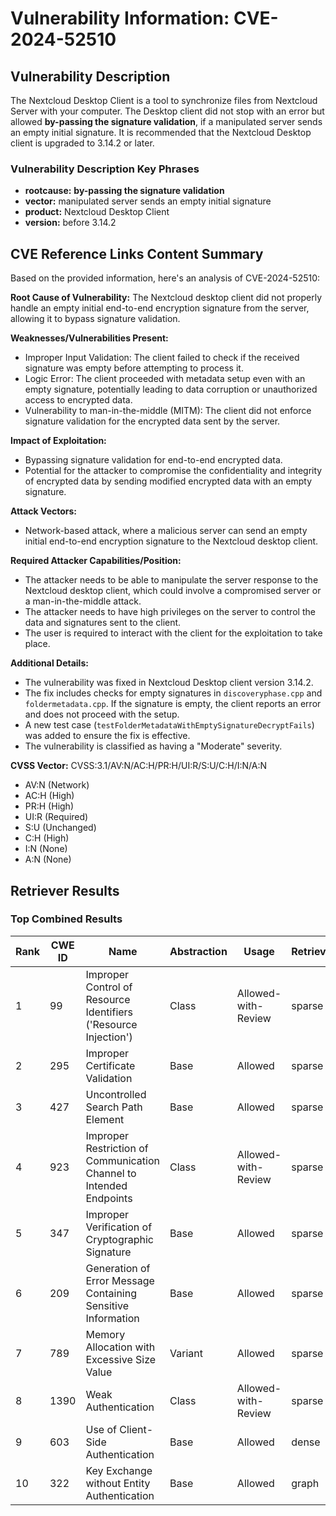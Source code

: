 # Vulnerability Information: CVE-2024-52510

## Vulnerability Description
The Nextcloud Desktop Client is a tool to synchronize files from Nextcloud Server with your computer. The Desktop client did not stop with an error but allowed **by-passing the signature validation**, if a manipulated server sends an empty initial signature. It is recommended that the Nextcloud Desktop client is upgraded to 3.14.2 or later.

### Vulnerability Description Key Phrases
- **rootcause:** **by-passing the signature validation**
- **vector:** manipulated server sends an empty initial signature
- **product:** Nextcloud Desktop Client
- **version:** before 3.14.2

## CVE Reference Links Content Summary
Based on the provided information, here's an analysis of CVE-2024-52510:

**Root Cause of Vulnerability:**
The Nextcloud desktop client did not properly handle an empty initial end-to-end encryption signature from the server, allowing it to bypass signature validation.

**Weaknesses/Vulnerabilities Present:**
- Improper Input Validation: The client failed to check if the received signature was empty before attempting to process it.
- Logic Error: The client proceeded with metadata setup even with an empty signature, potentially leading to data corruption or unauthorized access to encrypted data.
- Vulnerability to man-in-the-middle (MITM): The client did not enforce signature validation for the encrypted data sent by the server.

**Impact of Exploitation:**
- Bypassing signature validation for end-to-end encrypted data.
- Potential for the attacker to compromise the confidentiality and integrity of encrypted data by sending modified encrypted data with an empty signature.

**Attack Vectors:**
- Network-based attack, where a malicious server can send an empty initial end-to-end encryption signature to the Nextcloud desktop client.

**Required Attacker Capabilities/Position:**
- The attacker needs to be able to manipulate the server response to the Nextcloud desktop client, which could involve a compromised server or a man-in-the-middle attack.
- The attacker needs to have high privileges on the server to control the data and signatures sent to the client.
- The user is required to interact with the client for the exploitation to take place.

**Additional Details:**

- The vulnerability was fixed in Nextcloud Desktop client version 3.14.2.
- The fix includes checks for empty signatures in `discoveryphase.cpp` and `foldermetadata.cpp`. If the signature is empty, the client reports an error and does not proceed with the setup.
- A new test case (`testFolderMetadataWithEmptySignatureDecryptFails`) was added to ensure the fix is effective.
- The vulnerability is classified as having a "Moderate" severity.

**CVSS Vector:**
CVSS:3.1/AV:N/AC:H/PR:H/UI:R/S:U/C:H/I:N/A:N
- AV:N (Network)
- AC:H (High)
- PR:H (High)
- UI:R (Required)
- S:U (Unchanged)
- C:H (High)
- I:N (None)
- A:N (None)

## Retriever Results

### Top Combined Results

| Rank | CWE ID | Name | Abstraction | Usage  | Retrievers | Individual Scores |
|------|--------|------|-------------|-------|------------|-------------------|
| 1 | 99 | Improper Control of Resource Identifiers ('Resource Injection') | Class | Allowed-with-Review | sparse | 0.420 |
| 2 | 295 | Improper Certificate Validation | Base | Allowed | sparse | 0.410 |
| 3 | 427 | Uncontrolled Search Path Element | Base | Allowed | sparse | 0.395 |
| 4 | 923 | Improper Restriction of Communication Channel to Intended Endpoints | Class | Allowed-with-Review | sparse | 0.387 |
| 5 | 347 | Improper Verification of Cryptographic Signature | Base | Allowed | sparse | 0.369 |
| 6 | 209 | Generation of Error Message Containing Sensitive Information | Base | Allowed | sparse | 0.366 |
| 7 | 789 | Memory Allocation with Excessive Size Value | Variant | Allowed | sparse | 0.357 |
| 8 | 1390 | Weak Authentication | Class | Allowed-with-Review | sparse | 0.356 |
| 9 | 603 | Use of Client-Side Authentication | Base | Allowed | dense | 0.408 |
| 10 | 322 | Key Exchange without Entity Authentication | Base | Allowed | graph | 0.003 |

